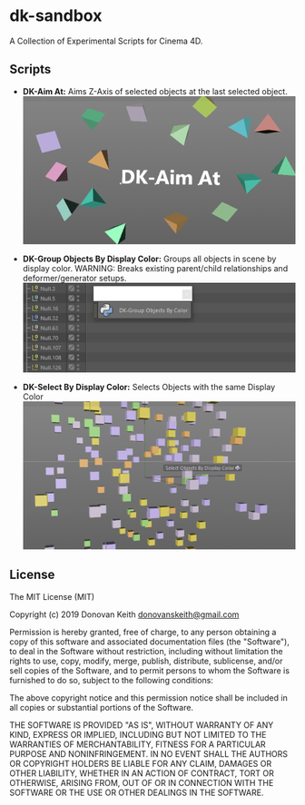 # dk-sandbox

A Collection of Experimental Scripts for Cinema 4D.

## Scripts

- **DK-Aim At:** Aims Z-Axis of selected objects at the last selected object.  
  ![DK-Aim At Usage Demo](docs/images/DK-AimAt.gif)

- **DK-Group Objects By Display Color:** Groups all objects in scene by display color.
  WARNING: Breaks existing parent/child relationships and deformer/generator setups.  
  ![DK-Group Objects By Display Color Demo](docs/images/DK-GroupByColor.gif)

- **DK-Select By Display Color:** Selects Objects with the same Display Color  
  ![DK-Select By Display Color Demo](docs/images/DK-SelectByDisplayColor.gif)

## License

The MIT License (MIT)

Copyright (c) 2019 Donovan Keith <donovanskeith@gmail.com>

Permission is hereby granted, free of charge, to any person obtaining a copy
of this software and associated documentation files (the "Software"), to deal
in the Software without restriction, including without limitation the rights
to use, copy, modify, merge, publish, distribute, sublicense, and/or sell
copies of the Software, and to permit persons to whom the Software is
furnished to do so, subject to the following conditions:

The above copyright notice and this permission notice shall be included in all
copies or substantial portions of the Software.

THE SOFTWARE IS PROVIDED "AS IS", WITHOUT WARRANTY OF ANY KIND,
EXPRESS OR IMPLIED, INCLUDING BUT NOT LIMITED TO THE WARRANTIES OF
MERCHANTABILITY, FITNESS FOR A PARTICULAR PURPOSE AND NONINFRINGEMENT.
IN NO EVENT SHALL THE AUTHORS OR COPYRIGHT HOLDERS BE LIABLE FOR ANY CLAIM,
DAMAGES OR OTHER LIABILITY, WHETHER IN AN ACTION OF CONTRACT, TORT OR
OTHERWISE, ARISING FROM, OUT OF OR IN CONNECTION WITH THE SOFTWARE OR THE USE
OR OTHER DEALINGS IN THE SOFTWARE.
